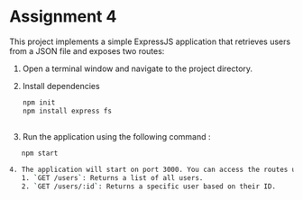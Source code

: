 # Assignment 4 
This project implements a simple ExpressJS application that retrieves users from a JSON file and exposes two routes:

1. Open a terminal window and navigate to the project directory.

2. Install dependencies 
   ```bash
   npm init 
   npm install express fs
 
3. Run the application using the following command :

 ```bash
    npm start 
    
4. The application will start on port 3000. You can access the routes using:
    1. `GET /users`: Returns a list of all users.
    2. `GET /users/:id`: Returns a specific user based on their ID.

